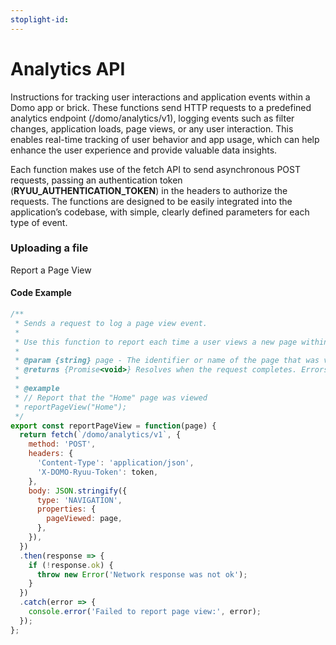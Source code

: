 ```yaml
---
stoplight-id: 
---
```


# Analytics API

Instructions for tracking user interactions and application events within a Domo app or brick. These functions send HTTP requests to a predefined analytics endpoint (/domo/analytics/v1), logging events such as filter changes, application loads, page views, or any user interaction. This enables real-time tracking of user behavior and app usage, which can help enhance the user experience and provide valuable data insights.

Each function makes use of the fetch API to send asynchronous POST requests, passing an authentication token (__RYUU_AUTHENTICATION_TOKEN__) in the headers to authorize the requests. The functions are designed to be easily integrated into the application’s codebase, with simple, clearly defined parameters for each type of event.
<!-- theme: info -->



### Uploading a file

Report a Page View

#### Code Example
```js
/**
 * Sends a request to log a page view event.
 * 
 * Use this function to report each time a user views a new page within the app.
 * 
 * @param {string} page - The identifier or name of the page that was viewed.
 * @returns {Promise<void>} Resolves when the request completes. Errors if the network request fails.
 *
 * @example
 * // Report that the "Home" page was viewed
 * reportPageView("Home");
 */
export const reportPageView = function(page) {
  return fetch(`/domo/analytics/v1`, {
    method: 'POST',
    headers: {
      'Content-Type': 'application/json',
      'X-DOMO-Ryuu-Token': token,
    },
    body: JSON.stringify({
      type: 'NAVIGATION',
      properties: {
        pageViewed: page,
      },
    }),
  })
  .then(response => {
    if (!response.ok) {
      throw new Error('Network response was not ok');
    }
  })
  .catch(error => {
    console.error('Failed to report page view:', error);
  });
};
```
